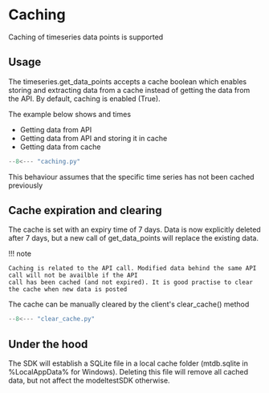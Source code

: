 # Caching

Caching of timeseries data points is supported 

## Usage
The timeseries.get_data_points accepts a cache boolean which enables storing and extracting data 
from a cache instead of getting the data from the API. By default, caching is enabled (True).

The example below shows and times

* Getting data from API
* Getting data from API and storing it in cache
* Getting data from cache

```python hl_lines="10-29"
--8<--- "caching.py"
```

This behaviour assumes that the specific time series has not been cached previously

## Cache expiration and clearing
The cache is set with an expiry time of 7 days. Data is now explicitly deleted after 7 days, but a new
call of get_data_points will replace the existing data.

!!! note

    Caching is related to the API call. Modified data behind the same API call will not be availble if the API 
    call has been cached (and not expired). It is good practise to clear the cache when new data is posted
     
The cache can be manually cleared by the client's clear_cache() method  

```python hl_lines="5"
--8<--- "clear_cache.py"
```

## Under the hood
The SDK will establish a SQLite file in a local cache folder (mtdb.sqlite in %LocalAppData% for Windows).
Deleting this file will remove all cached data, but not affect the modeltestSDK otherwise.